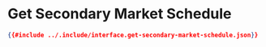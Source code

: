 # Get Secondary Market Schedule

```json
{{#include ../.include/interface.get-secondary-market-schedule.json}}
```
